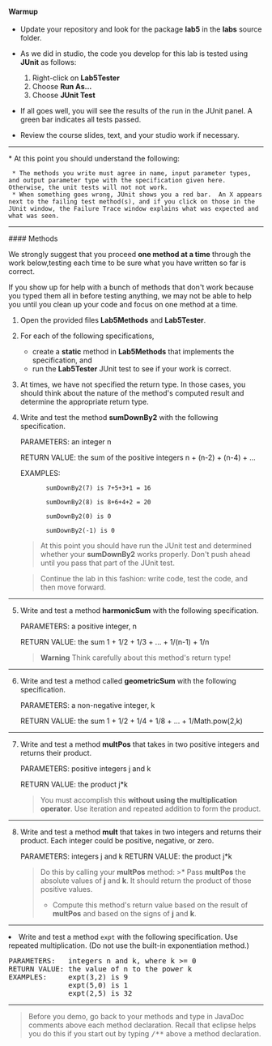 #### Warmup

* Update your repository and look for the package **lab5** in the **labs**
source folder.
* As we did in studio, the code you develop for this lab is tested using **JUnit** as follows:

    1. Right-click on **Lab5Tester**
    2. Choose **Run As...**
    3. Choose **JUnit Test**

* If all goes well, you will see the results of the run in the JUnit panel. A green bar indicates all tests passed.
* Review the course slides, text, and your studio work if necessary.

<HR>
* At this point you should understand the following:

     * The methods you write must agree in name, input parameter types, and output parameter type with the specification given here.  Otherwise, the unit tests will not not work.
     * When something goes wrong, JUnit shows you a red bar.  An X appears next to the failing test method(s), and if you click on those in the JUnit window, the Failure Trace window explains what was expected and what was seen.

<HR>
#### Methods

  We strongly suggest that you proceed **one method at a time** through the work below,testing each time to be sure what you have written so far is correct.

  If you show up for help with a bunch of methods that don't work because you typed them all in before testing anything, we may not be able to help you until you clean up your code and focus on one method at a time.


1. Open the provided files **Lab5Methods** and **Lab5Tester**.
2. For each of the following specifications,

    * create a **static** method in **Lab5Methods** that implements the specification, and
    * run the **Lab5Tester** JUnit test to see if your work is correct.

3. At times, we have not specified the return type.  In those cases, you should think about the nature of the method's computed result and determine the appropriate return type.



4. Write and test the method **sumDownBy2** with the following specification.

    PARAMETERS:   an integer n

    RETURN VALUE: the sum of the positive integers n + (n-2) + (n-4) + ...

    EXAMPLES:     

              sumDownBy2(7) is 7+5+3+1 = 16

              sumDownBy2(8) is 8+6+4+2 = 20

              sumDownBy2(0) is 0

              sumDownBy2(-1) is 0

    >At this point you should have run the JUnit test and determined whether your
**sumDownBy2** works properly.  Don't push ahead until you pass that part of
the JUnit test.

    >Continue the lab in this fashion:  write code, test the code, and then
move forward.

  <HR>

5. Write and test a method **harmonicSum** with the following specification.

    PARAMETERS:   a positive integer, n

    RETURN VALUE: the sum 1 + 1/2 + 1/3 + ... + 1/(n-1) + 1/n


    >**Warning** Think carefully about this method's return type!

  <HR>

6. Write and test a method called **geometricSum** with the following specification.

    PARAMETERS:   a non-negative integer, k

    RETURN VALUE: the sum 1 + 1/2 + 1/4 + 1/8 + ... + 1/Math.pow(2,k)

  <HR>

7. Write and test a method **multPos** that takes in two positive integers and returns their product.

    PARAMETERS:   positive integers j and k

    RETURN VALUE: the product j*k

    >You must accomplish this
**without using the multiplication operator**. Use iteration and repeated addition
to form the product.

  <HR>

8. Write and test a method **mult** that takes in two integers and returns their product.
Each integer could be positive, negative, or zero.

    PARAMETERS:   integers j and k
    RETURN VALUE: the product j*k


    >Do this by calling your **multPos** method: >* Pass **multPos** the absolute values of **j** and **k**.  It should return the product of those positive values.
      >* Compute this method's return value based on the result of **multPos** and based on the signs of **j** and **k**.

<HR>
<P><LI>Write and test a method <code>expt</code>
with the following specification.  Use repeated multiplication.
(Do not use the built-in exponentiation method.)
<PRE>
PARAMETERS:   integers n and k, where k >= 0
RETURN VALUE: the value of n to the power k
EXAMPLES:     expt(3,2) is 9
              expt(5,0) is 1
              expt(2,5) is 32
</PRE>

</OL>

<HR>
<BLOCKQUOTE>
Before you demo, go back to your methods and type in JavaDoc comments above each
method declaration.   Recall that eclipse helps you do this if you start out by
typing <KBD>/**</KBD> above a method declaration.
</BLOCKQUOTE>
